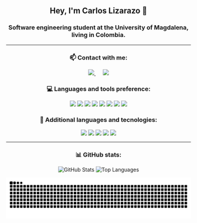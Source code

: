 <h2 align="center">Hey, I'm Carlos Lizarazo 👋</h2>

<h3 align="center">Software engineering student at the University of Magdalena, living in Colombia.</h3>

---

<h3 align="center">📫 Contact with me:</h3>

<p align="center">
  <a href="https://x.com/cxrlos_lzr">
     <img src="https://img.shields.io/badge/X-1D9BF0?style=for-the-badge&logo=x&logoColor=white" />
  </a>&nbsp;&nbsp;&nbsp;&nbsp;
  <a href="mailto:carlosandr3zlizarazoromero@gmail.com">
    <img src="https://img.shields.io/badge/Gmail-EA4335?style=for-the-badge&logo=gmail&logoColor=white" />
  </a>
</p>

<h3 align="center">💻 Languages and tools preference:</h3>

<p align="center">
  <img src="https://cdn.jsdelivr.net/gh/devicons/devicon/icons/nodejs/nodejs-original.svg" width="40"/>
  <img src="https://cdn.jsdelivr.net/gh/devicons/devicon/icons/react/react-original.svg" width="40"/>
  <img src="https://cdn.jsdelivr.net/gh/devicons/devicon/icons/java/java-original.svg" width="40"/>
  <img src="https://cdn.jsdelivr.net/gh/devicons/devicon/icons/typescript/typescript-original.svg" width="40"/>
  <img src="https://cdn.jsdelivr.net/gh/devicons/devicon/icons/javascript/javascript-original.svg" width="40"/>
  <img src="https://cdn.jsdelivr.net/gh/devicons/devicon/icons/html5/html5-original.svg" width="40"/>
  <img src="https://cdn.jsdelivr.net/gh/devicons/devicon/icons/css3/css3-original.svg" width="40"/>
  <img src="https://cdn.jsdelivr.net/gh/devicons/devicon/icons/vscode/vscode-original.svg" width="40"/>
</p>

<h3 align="center">🔧 Additional languages and tecnologies:</h3>

<p align="center">
  <img src="https://cdn.jsdelivr.net/gh/devicons/devicon/icons/spring/spring-original.svg" width="40"/>
  <img src="https://cdn.jsdelivr.net/gh/devicons/devicon/icons/intellij/intellij-original.svg" width="40"/>
  <img src="https://cdn.jsdelivr.net/gh/devicons/devicon/icons/python/python-original.svg" width="40"/>
  <img src="https://cdn.jsdelivr.net/gh/devicons/devicon/icons/c/c-original.svg" width="40"/>
  <img src="https://cdn.jsdelivr.net/gh/devicons/devicon/icons/cplusplus/cplusplus-original.svg" width="40"/>
</p>

---

<h3 align="center">📊 GitHub stats:</h3>

<p align="center">
  <img src="https://github-readme-stats.vercel.app/api?username=CALR0&show_icons=true&theme=radical&hide=prs&cache_bust=9" alt="GitHub Stats" width="40.5%" />
  <img src="https://github-readme-stats.vercel.app/api/top-langs/?username=CALR0&layout=compact&theme=radical&cache_bust=9" alt="Top Languages" width="27.5%" />
</p>

<div align="center">
<picture>
  <source media="(prefers-color-scheme: dark)" srcset="https://raw.githubusercontent.com/CALR0/CALR0/output/github-contribution-grid-snake-dark.svg">
  <source media="(prefers-color-scheme: light)" srcset="https://raw.githubusercontent.com/CALR0/CALR0/output/github-contribution-grid-snake.svg">
  <img alt="github contribution grid snake animation" src="https://raw.githubusercontent.com/CALR0/CALR0/output/github-contribution-grid-snake.svg">
</picture>
</div>
